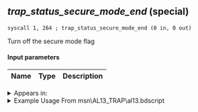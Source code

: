 ## *trap_status_secure_mode_end* (special)

`syscall 1, 264 ; trap_status_secure_mode_end (0 in, 0 out)`

Turn off the secure mode flag

#### Input parameters
| Name | Type | Description
|------|------|------------




<details>
	<summary>Appears in:</summary>
| filename | Entity (obj)
|----------|-------------
| msn\AL13_TRAP\al13.bdscript       |           
| msn\AL13_TRAP_FREE\al13.bdscript       |           
| msn\AL13_TRAP_FREE2\al13.bdscript       |           
| obj\F_EH110\f_eh.bdscript       | ((F) Rising building (EH))          

</details>

<details>
	<summary>Example Usage From msn\AL13_TRAP\al13.bdscript</summary>
```plaintext
L221:
 halt 
 syscall 1, 264 ; trap_status_secure_mode_end (0 in, 0 out)
 pushFromFWp W8
 pushImm 5
 sub 
 eqz 
 jz L254
```
</details>

